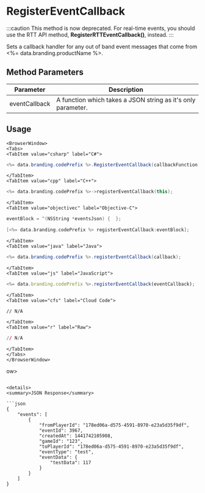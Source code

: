 # RegisterEventCallback

:::caution
This method is now deprecated. For real-time events, you should use the RTT API method, <strong>RegisterRTTEventCallback()</strong>, instead.
:::

Sets a callback handler for any out of band event messages that come from <%= data.branding.productName %>.

## Method Parameters

| Parameter     | Description                                                  |
| ------------- | ------------------------------------------------------------ |
| eventCallback | A function which takes a JSON string as it's only parameter. |

## Usage

```mdx-code-block
<BrowserWindow>
<Tabs>
<TabItem value="csharp" label="C#">
```

```csharp
<%= data.branding.codePrefix %>.RegisterEventCallback(callbackFunction);
```

```mdx-code-block
</TabItem>
<TabItem value="cpp" label="C++">
```

```cpp
<%= data.branding.codePrefix %>->registerEventCallback(this);
```

```mdx-code-block
</TabItem>
<TabItem value="objectivec" label="Objective-C">
```

```objectivec
eventBlock = ^(NSString *eventsJson) {  };

[<%= data.branding.codePrefix %> registerEventCallback:eventBlock];
```

```mdx-code-block
</TabItem>
<TabItem value="java" label="Java">
```

```java
<%= data.branding.codePrefix %>.registerEventCallback(callback);
```

```mdx-code-block
</TabItem>
<TabItem value="js" label="JavaScript">
```

```javascript
<%= data.branding.codePrefix %>.registerEventCallback(eventCallback);
```

```mdx-code-block
</TabItem>
<TabItem value="cfs" label="Cloud Code">
```

```cfscript
// N/A
```

```mdx-code-block
</TabItem>
<TabItem value="r" label="Raw">
```

```r
// N/A
```

```mdx-code-block
</TabItem>
</Tabs>
</BrowserWindow>
```

ow>

````

<details>
<summary>JSON Response</summary>

```json
{
    "events": [
        {
            "fromPlayerId": "178ed06a-d575-4591-8970-e23a5d35f9df",
            "eventId": 3967,
            "createdAt": 1441742105908,
            "gameId": "123",
            "toPlayerId": "178ed06a-d575-4591-8970-e23a5d35f9df",
            "eventType": "test",
            "eventData": {
                "testData": 117
            }
        }
    ]
}
````

</details>
